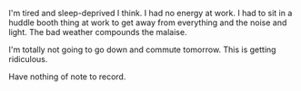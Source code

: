 I'm tired and sleep-deprived I think. I had no energy at work. I had to sit in a huddle booth thing at work to get away from everything and the noise and light. The bad weather compounds the malaise.

I'm totally not going to go down and commute tomorrow. This is getting ridiculous.

Have nothing of note to record.
